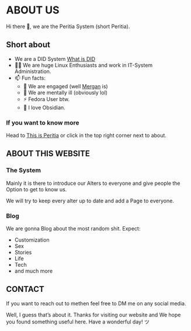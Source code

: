 # ABOUT US
Hi there 👋, we are the Peritia System (short Peritia).

## Short about
- We are a DID System [What is DID](/wiki/did/what-is-did)
- 👨‍🎓 We are huge Linux Enthusiasts and work  in IT-System Administration. 
- 📫 Fun facts: 
  - 💍 We are engaged (well [Mergan](/peritia/host/mergan) is)
  - 🌸 We are mentally ill (obviously lol)
  - ⚡ Fedora User btw.
  - 💎 I love Obsidian.

### If you want to know more
Head to [This is Peritia](https://peritia-system.github.io/peritia/) or click in the top right corner next to about.

## ABOUT THIS WEBSITE
### The System
Mainly it is there to introduce our Alters to everyone and give people the Option to get to know us.

We will try to keep every alter up to date and add a Page to everyone.  

### Blog
We are gonna Blog about the most random shit. Expect:
  - Customization
  - Sex
  - Stories
  - Life
  - Tech 
  - and much more 

## CONTACT
If you want to reach out to methen feel free to DM me on any social media.

Well, I guess that’s about it. Thanks for visiting our website and We hope you found something useful here. Have a wonderful day! ツ

